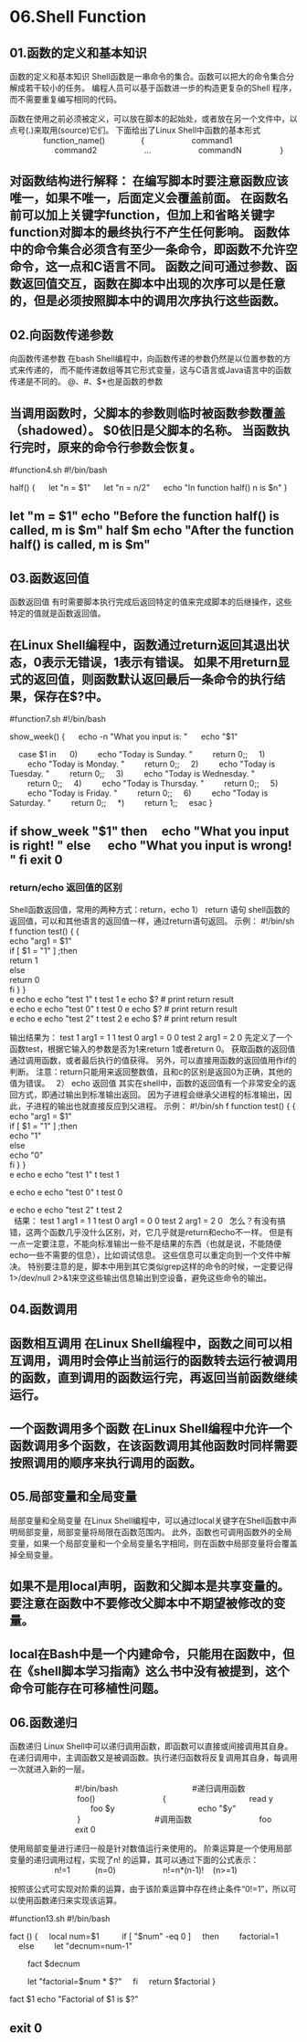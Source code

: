 # 06.Shell Function

## 01.函数的定义和基本知识

函数的定义和基本知识
Shell函数是一串命令的集合。函数可以把大的命令集合分解成若干较小的任务。
编程人员可以基于函数进一步的构造更复杂的Shell 程序，而不需要重复编写相同的代码。

函数在使用之前必须被定义，可以放在脚本的起始处，或者放在另一个文件中，以点号(.)来取用(source)它们。
下面给出了Linux Shell中函数的基本形式
               function_name()
               {
                    command1
                    command2
                    …
                    commandN
                }

对函数结构进行解释：
在编写脚本时要注意函数应该唯一，如果不唯一，后面定义会覆盖前面。
在函数名前可以加上关键字function，但加上和省略关键字function对脚本的最终执行不产生任何影响。
函数体中的命令集合必须含有至少一条命令，即函数不允许空命令，这一点和C语言不同。
函数之间可通过参数、函数返回值交互，函数在脚本中出现的次序可以是任意的，但是必须按照脚本中的调用次序执行这些函数。
----------------------------------------------------------------------------------------------------------------------

## 02.向函数传递参数

向函数传递参数
在bash Shell编程中，向函数传递的参数仍然是以位置参数的方式来传递的，
而不能传递数组等其它形式变量，这与C语言或Java语言中的函数传递是不同的。
$@、$#、$*也是函数的参数

当调用函数时，父脚本的参数则临时被函数参数覆盖（shadowed）。
$0依旧是父脚本的名称。
当函数执行完时，原来的命令行参数会恢复。
-----------------------------------------------------------------------------------------------------
#function4.sh
#!/bin/bash

half()
{
     let "n = $1"
     let "n = n/2"
     echo "In function half() n is $n"
}

let "m = $1"
echo "Before the function half() is called, m is $m"
half $m
echo "After the function half() is called, m is $m"
-----------------------------------------------------------------------------------------------------

## 03.函数返回值

函数返回值
有时需要脚本执行完成后返回特定的值来完成脚本的后继操作，这些特定的值就是函数返回值。

在Linux Shell编程中，函数通过return返回其退出状态，0表示无错误，1表示有错误。
如果不用return显式的返回值，则函数默认返回最后一条命令的执行结果，保存在$?中。
-----------------------------------------------------------------------------------------------------
#function7.sh
#!/bin/bash

show_week()
{
     echo -n "What you input is: "
     echo "$1"

    case $1 in 
    0)
        echo "Today is Sunday. "
        return 0;;
    1)
        echo "Today is Monday. "
        return 0;;
    2)
        echo "Today is Tuesday. "
        return 0;;
    3)
        echo "Today is Wednesday. "
        return 0;;
    4)
        echo "Today is Thursday. "
        return 0;;
    5)
        echo "Today is Friday. "
        return 0;;
    6)
        echo "Today is Saturday. "
        return 0;;
    *)
        return 1;;
    esac
}

if show_week "$1"
then
    echo "What you input is right! "
else 
    echo "What you input is wrong! "
fi
exit 0
-----------------------------------------------------------------------------------------------------

### return/echo 返回值的区别 

Shell函数返回值，常用的两种方式：return，echo
1） return 语句
shell函数的返回值，可以和其他语言的返回值一样，通过return语句返回。
示例：
#!/bin/sh  f
function test()  {
{   
    echo "arg1 = $1"   
    if [ $1 = "1" ] ;then   
        return 1   
    else   
        return 0   
    fi  }
}   
  e
echo   e
echo "test 1"  t
test 1  e
echo $?         # print return result   
  e
echo   e
echo "test 0"  t
test 0  e
echo $?         # print return result   
  e
echo   e
echo "test 2"  t
test 2  e
echo $?         # print return result  

输出结果为：
test 1
arg1 = 1
1
test 0
arg1 = 0
0
test 2
arg1 = 2
0
先定义了一个函数test，根据它输入的参数是否为1来return 1或者return 0。
获取函数的返回值通过调用函数，或者最后执行的值获得。
另外，可以直接用函数的返回值用作if的判断。
注意：return只能用来返回整数值，且和c的区别是返回0为正确，其他的值为错误。
 
2） echo 返回值
其实在shell中，函数的返回值有一个非常安全的返回方式，即通过输出到标准输出返回。
因为子进程会继承父进程的标准输出，因此，子进程的输出也就直接反应到父进程。
示例：
#!/bin/sh  f
function test()  {
{   
    echo "arg1 = $1"   
    if [ $1 = "1" ] ;then   
        echo "1"   
    else   
        echo "0"   
    fi  }
}   
  e
echo   e
echo "test 1"  t
test 1  

  e
echo   e
echo "test 0"  t
test 0  

  e
echo   e
echo "test 2"  t
test 2  
 
结果：
test 1
arg1 = 1
1
test 0
arg1 = 0
0
test 2
arg1 = 2
0
 
怎么？有没有搞错，这两个函数几乎没什么区别，对，它几乎就是return和echo不一样。
但是有一点一定要注意，不能向标准输出一些不是结果的东西（也就是说，不能随便echo一些不需要的信息），比如调试信息。
这些信息可以重定向到一个文件中解决。
特别要注意的是，脚本中用到其它类似grep这样的命令的时候，一定要记得1>/dev/null 2>&1来空这些输出信息输出到空设备，避免这些命令的输出。

## 04.函数调用

函数相互调用
在Linux Shell编程中，函数之间可以相互调用，调用时会停止当前运行的函数转去运行被调用的函数，直到调用的函数运行完，再返回当前函数继续运行。
-----------------------------------------------------------------------------------------------------
一个函数调用多个函数
在Linux Shell编程中允许一个函数调用多个函数，在该函数调用其他函数时同样需要按照调用的顺序来执行调用的函数。
-----------------------------------------------------------------------------------------------------

## 05.局部变量和全局变量

局部变量和全局变量
在Linux Shell编程中，可以通过local关键字在Shell函数中声明局部变量，局部变量将局限在函数范围内。
此外，函数也可调用函数外的全局变量，如果一个局部变量和一个全局变量名字相同，则在函数中局部变量将会覆盖掉全局变量。

如果不是用local声明，函数和父脚本是共享变量的。
要注意在函数中不要修改父脚本中不期望被修改的变量。
-----------------------------------------------------------------------------------------------------
local在Bash中是一个内建命令，只能用在函数中，但在《shell脚本学习指南》这么书中没有被提到，这个命令可能存在可移植性问题。
-----------------------------------------------------------------------------------------------------

## 06.函数递归

函数递归
Linux Shell中可以递归调用函数，即函数可以直接或间接调用其自身。
在递归调用中，主调函数又是被调函数。执行递归函数将反复调用其自身，每调用一次就进入新的一层。

                             #!/bin/bash
 
                              #递归调用函数
                              foo()
                             {
                                    read y
                                    foo $y
                                    echo "$y"
                              }
 
                              #调用函数
                              foo
                              exit 0

使用局部变量进行递归一般是针对数值运行来使用的。
阶乘运算是一个使用局部变量的递归调用过程，实现了n! 的运算，其可以通过下面的公式表示：
                    n!=1           (n=0)
                    n!=n*(n-1)!    (n>=1)

按照该公式可实现对阶乘的运算，由于该阶乘运算中存在终止条件“0!=1”，所以可以使用函数递归来实现该运算。

#function13.sh
#!/bin/bash

fact ()
{
    local num=$1
    
    if [ "$num" -eq 0 ]
    then
        factorial=1
    else
        let "decnum=num-1"

        fact $decnum

        let "factorial=$num * $?"
    fi
    return $factorial
}

fact $1
echo "Factorial of $1 is $?"

exit 0
-----------------------------------------------------------------------------------------------------
